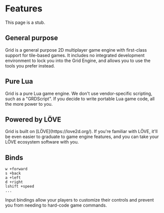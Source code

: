 # Features

<div class="alert alert-warning mb-5" role="alert">
  This page is a stub.
</div>

## General purpose

<p class="mb-5">
  Grid is a general purpose 2D multiplayer game engine with first-class support
  for tile-based games. It includes no integrated development environment to
  lock you into the Grid Engine, and allows you to use the tools you prefer
  instead.
</p>

## Pure Lua

<p class="mb-5">
  Grid is a pure Lua game engine. We don't use vendor-specific scripting, such
  as a "GRDScript". If you decide to write portable Lua game code, all the more
  power to you.
</p>

## Powered by LÖVE

<p class="mb-5">
  Grid is built on [LÖVE](https://love2d.org/). If you're familiar with LÖVE,
  it'll be even easier to graduate to game engine features, and you can take
  your LÖVE ecosystem software with you.
</p>

## Binds
<pre><code>w +forward
s +back
a +left
d +right
lshift +speed
...</code></pre>

<p class="mb-5">
  Input bindings allow your players to customize their controls and prevent you
  from needing to hard-code game commands.
</p>
